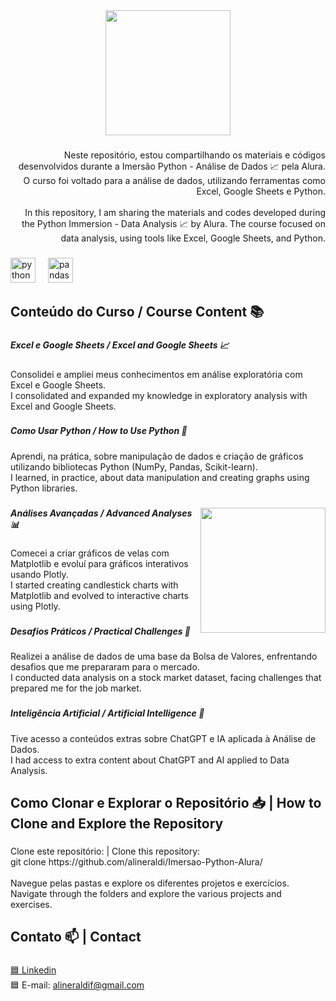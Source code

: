 <div align="center">
  <img height="200" src="https://i.postimg.cc/yYfctRB4/Banner-para-Linkedin-Tecnologia-em-Preto-1.png"  />
</div>

###

<p align="right">Neste repositório, estou compartilhando os materiais e códigos desenvolvidos durante a Imersão Python - Análise de Dados 📈 pela Alura. O curso foi voltado para a análise de dados, utilizando ferramentas como Excel, Google Sheets e Python.  <br><br>In this repository, I am sharing the materials and codes developed during the Python Immersion - Data Analysis 📈 by Alura. The course focused on data analysis, using tools like Excel, Google Sheets, and Python.</p>

###

<div align="left">
  <img src="https://cdn.jsdelivr.net/gh/devicons/devicon/icons/python/python-original.svg" height="40" alt="python logo"  />
  <img width="12" />
  <img src="https://cdn.jsdelivr.net/gh/devicons/devicon/icons/pandas/pandas-original.svg" height="40" alt="pandas logo"  />
</div>

###

<h2 align="left">Conteúdo do Curso / Course Content 📚</h2>

###

<h5 align="left">Excel e Google Sheets / Excel and Google Sheets 📈</h5>

###

<p align="left">Consolidei e ampliei meus conhecimentos em análise exploratória com Excel e Google Sheets.  <br>  I consolidated and expanded my knowledge in exploratory analysis with Excel and Google Sheets.</p>

###

<h5 align="left">Como Usar Python / How to Use Python 🐍</h5>

###

<p align="left">Aprendi, na prática, sobre manipulação de dados e criação de gráficos utilizando bibliotecas Python (NumPy, Pandas, Scikit-learn).  <br>  I learned, in practice, about data manipulation and creating graphs using Python libraries.</p>

###

<img align="right" height="200" src="https://i.postimg.cc/PJVbWv5j/qqNDZ.png"  />

###

<h5 align="left">Análises Avançadas / Advanced Analyses 📊</h5>

###

<p align="left">Comecei a criar gráficos de velas com Matplotlib e evoluí para gráficos interativos usando Plotly.  <br>  I started creating candlestick charts with Matplotlib and evolved to interactive charts using Plotly.</p>

###

<h5 align="left">Desafios Práticos / Practical Challenges 🎯</h5>

###

<p align="left">Realizei a análise de dados de uma base da Bolsa de Valores, enfrentando desafios que me prepararam para o mercado.  <br>  I conducted data analysis on a stock market dataset, facing challenges that prepared me for the job market.</p>

###

<h5 align="left">Inteligência Artificial / Artificial Intelligence 🤖</h5>

###

<p align="left">Tive acesso a conteúdos extras sobre ChatGPT e IA aplicada à Análise de Dados.  <br>  I had access to extra content about ChatGPT and AI applied to Data Analysis.</p>

###

<h2 align="left">Como Clonar e Explorar o Repositório 📥 | How to Clone and Explore the Repository</h2>

###

<p align="left">Clone este repositório: | Clone this repository:<br>git clone https://github.com/alineraldi/Imersao-Python-Alura/<br><br>Navegue pelas pastas e explore os diferentes projetos e exercícios.<br>Navigate through the folders and explore the various projects and exercises.</p>

###

<h2 align="left">Contato 📫 | Contact</h2>

###

[🟦 Linkedin](https://www.linkedin.com/in/aline-raldi/)  
🟦 E-mail: [alineraldif@gmail.com](mailto:alineraldif@gmail.com)

###
